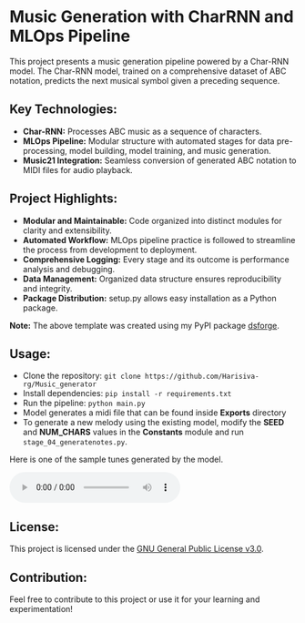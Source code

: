 # Music Generation with CharRNN and MLOps Pipeline

This project presents a music generation pipeline powered by a Char-RNN model. The Char-RNN model, trained on a comprehensive  dataset of ABC notation, predicts the next musical symbol given a preceding sequence.

## Key Technologies:

- **Char-RNN:** Processes ABC music as a sequence of characters.
- **MLOps Pipeline:** Modular structure with automated stages for data pre-processing, model building, model training, and music generation.
- **Music21 Integration:** Seamless conversion of generated ABC notation to MIDI files for audio playback.

## Project Highlights:

- **Modular and Maintainable:** Code organized into distinct modules for clarity and extensibility.
- **Automated Workflow:** MLOps pipeline practice is followed to streamline the process from development to deployment.
- **Comprehensive Logging:** Every stage and its outcome is  performance analysis and debugging.
- **Data Management:** Organized data structure ensures reproducibility and integrity.
- **Package Distribution:** setup.py allows easy installation as a Python package. 

**Note:** The above template was created using my PyPI package [dsforge](https://pypi.org/project/dsforge/).


## Usage:

- Clone the repository: `git clone https://github.com/Harisiva-rg/Music_generator`
- Install dependencies: `pip install -r requirements.txt`
- Run the pipeline: `python main.py`
- Model generates a midi file that can be found inside **Exports** directory 
- To generate a new melody using the existing model, modify the **SEED** and **NUM_CHARS** values in the **Constants** module and run `stage_04_generatenotes.py`.


Here is one of the sample tunes generated by the model.

<audio controls>
  <source src="exports/Composed_music.mid" type="audio/midi">
  Your browser does not support the audio element.
</audio>

## License:

This project is licensed under the [GNU General Public License v3.0](LICENSE).

## Contribution:
Feel free to contribute to this project or use it for your learning and experimentation!


